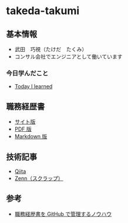 # takeda-takumi

## 基本情報

- 武田　巧視（たけだ　たくみ）
- コンサル会社でエンジニアとして働いています

### 今日学んだこと

- [Today I learned](https://github.com/TakedaTakumi/til)

## 職務経歴書

- [サイト版](https://takedatakumi.github.io/takeda-takumi/)
- [PDF 版](https://github.com/TakedaTakumi/takeda-takumi/releases/download/release_20250328/README.pdf)
- [Markdown 版](https://github.com/TakedaTakumi/takeda-takumi/blob/main/docs/README.md)

## 技術記事

- [Qiita](https://qiita.com/TakedaTakumi)
- [Zenn（スクラップ）](https://zenn.dev/taketak?tab=scraps)

## 参考

- [職務経歴書を GitHub で管理するノウハウ](https://zenn.dev/ryo_f/articles/2f925f621e6d99)
